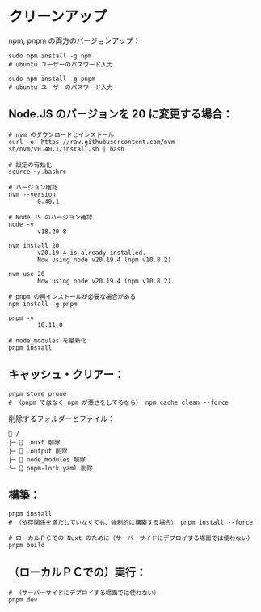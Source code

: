 # クリーンアップ

npm, pnpm の両方のバージョンアップ：  

```shell
sudo npm install -g npm
# ubuntu ユーザーのパスワード入力

sudo npm install -g pnpm
# ubuntu ユーザーのパスワード入力
```

## Node.JS のバージョンを 20 に変更する場合：  

```shell
# nvm のダウンロードとインストール
curl -o- https://raw.githubusercontent.com/nvm-sh/nvm/v0.40.1/install.sh | bash

# 設定の有効化
source ~/.bashrc

# バージョン確認
nvm --version
        0.40.1
```

```shell
# Node.JS のバージョン確認
node -v
        v18.20.8

nvm install 20
        v20.19.4 is already installed.
        Now using node v20.19.4 (npm v10.8.2)

nvm use 20
        Now using node v20.19.4 (npm v10.8.2)

# pnpm の再インストールが必要な場合がある
npm install -g pnpm

pnpm -v
        10.11.0

# node_modules を最新化
pnpm install
```


## キャッシュ・クリアー：  

```shell
pnpm store prune
# （pnpm ではなく npm が悪さをしてるなら） npm cache clean --force
```

削除するフォルダーとファイル：  

```plaintext
📁 /
├─ 📁 .nuxt 削除
├─ 📁 .output 削除
├─ 📁 node_modules 削除
└─ 📄 pnpm-lock.yaml 削除
```

## 構築：  

```shell
pnpm install
# （依存関係を満たしていなくても、強制的に構築する場合） pnpm install --force

# ローカルＰＣでの Nuxt のために（サーバーサイドにデプロイする場面では使わない）
pnpm build
```

## （ローカルＰＣでの）実行：  

```shell
# （サーバーサイドにデプロイする場面では使わない）
pnpm dev
```
